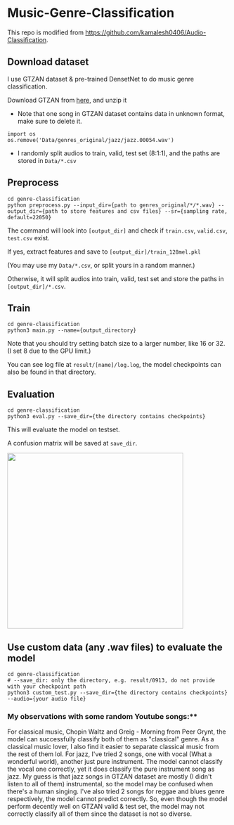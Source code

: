 # Music-Genre-Classification

This repo is modified from https://github.com/kamalesh0406/Audio-Classification.

## Download dataset
I use GTZAN dataset & pre-trained DensetNet to do music genre classification.

Download GTZAN from [here](https://www.kaggle.com/andradaolteanu/gtzan-dataset-music-genre-classification), and unzip it

* Note that one song in GTZAN dataset contains data in unknown format, make sure to delete it.
```
import os
os.remove('Data/genres_original/jazz/jazz.00054.wav')
```

* I randomly split audios to train, valid, test set (8:1:1), and the paths are stored in ```Data/*.csv```

## Preprocess
```
cd genre-classification
python preprocess.py --input_dir={path to genres_original/*/*.wav} --output_dir={path to store features and csv files} --sr={sampling rate, default=22050} 
```

The command will look into ```[output_dir]``` and check if ```train.csv```, ```valid.csv```, ```test.csv``` exist.

If yes, extract features and save to ```[output_dir]/train_128mel.pkl```

(You may use my ```Data/*.csv```, or split yours in a random manner.)

Otherwise, it will split audios into train, valid, test set and store the paths in ```[output_dir]/*.csv```.

## Train
```
cd genre-classification
python3 main.py --name={output_directory}
```
Note that you should try setting batch size to a larger number, like 16 or 32.  (I set 8 due to the GPU limit.)

You can see log file at ```result/[name]/log.log```, the model checkpoints can also be found in that directory.

## Evaluation
```
cd genre-classification
python3 eval.py --save_dir={the directory contains checkpoints}
```
This will evaluate the model on testset.  

A confusion matrix will be saved at ```save_dir```.

<img src="https://user-images.githubusercontent.com/47291963/133106920-e12bfe15-f2c4-490b-a5ba-59b43baf1639.jpg" width="400">


## Use custom data (any .wav files) to evaluate the model
```
cd genre-classification
# --save_dir: only the directory, e.g. result/0913, do not provide with your checkpoint path
python3 custom_test.py --save_dir={the directory contains checkpoints} --audio={your audio file}
```

### My observations with some random Youtube songs:**
For classical music, Chopin Waltz and Greig - Morning from Peer Grynt, the model can successfully classify both of them as "classical" genre.  As a classical music lover, I also find it easier to separate classical music from the rest of them lol.
For jazz, I've tried 2 songs, one with vocal (What a wonderful world), another just pure instrument.  The model cannot classify the vocal one correctly, yet it does classify the pure instrument song as jazz.  My guess is that jazz songs in GTZAN dataset are mostly (I didn't listen to all of them) instrumental, so the model may be confused when there's a human singing.
I've also tried 2 songs for reggae and blues genre respectively, the model cannot predict correctly.
So, even though the model perform decently well on GTZAN valid & test set, the model may not correctly classify all of them since the dataset is not so diverse.
